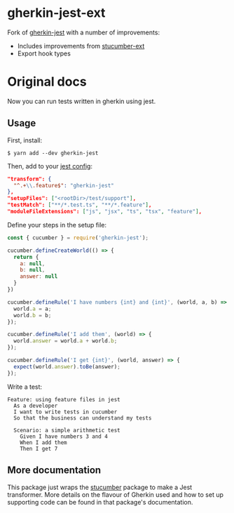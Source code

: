 # gherkin-jest-ext

Fork of [gherkin-jest](https://github.com/stewartml/gherkin-jest#readme) with a number of improvements:

* Includes improvements from [stucumber-ext](https://github.com/mynameisstephen/stucumber-ext#readme)
* Export hook types

# Original docs

Now you can run tests written in gherkin using jest.

## Usage

First, install:

    $ yarn add --dev gherkin-jest

Then, add to your [jest config](https://facebook.github.io/jest/docs/en/configuration.html):

```json
"transform": {
  "^.+\\.feature$": "gherkin-jest"
},
"setupFiles": ["<rootDir>/test/support"],
"testMatch": ["**/*.test.ts", "**/*.feature"],
"moduleFileExtensions": ["js", "jsx", "ts", "tsx", "feature"],
```

Define your steps in the setup file:

```js
const { cucumber } = require('gherkin-jest');

cucumber.defineCreateWorld(() => {
  return {
    a: null,
    b: null,
    answer: null
  }
})

cucumber.defineRule('I have numbers {int} and {int}', (world, a, b) => {
  world.a = a;
  world.b = b;
});

cucumber.defineRule('I add them', (world) => {
  world.answer = world.a + world.b;
});

cucumber.defineRule('I get {int}', (world, answer) => {
  expect(world.answer).toBe(answer);
});
```

Write a test:

```gherkin
Feature: using feature files in jest
  As a developer
  I want to write tests in cucumber
  So that the business can understand my tests

  Scenario: a simple arithmetic test
    Given I have numbers 3 and 4
    When I add them
    Then I get 7
```

## More documentation

This package just wraps the [stucumber](https://www.npmjs.com/package/stucumber) package to make a
Jest transformer.  More details on the flavour of Gherkin used and how to set up supporting code can
be found in that package's documentation.
